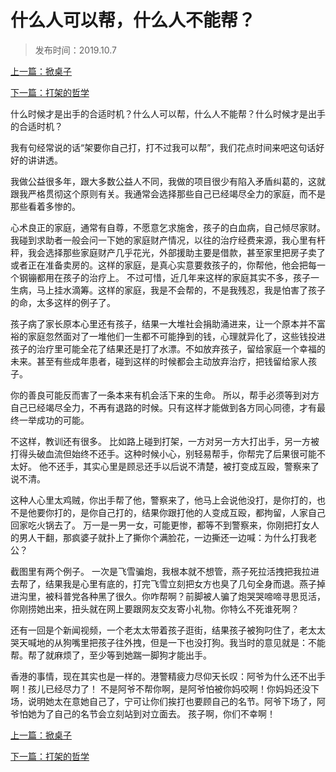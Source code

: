# 什么人可以帮，什么人不能帮？

>发布时间：2019.10.7

[上一篇：掀桌子](/social/article57)

[下一篇：打架的哲学](/social/article59)

什么时候才是出手的合适时机？什么人可以帮，什么人不能帮？什么时候才是出手的合适时机？  

我有句经常说的话“架要你自己打，打不过我可以帮”，我们花点时间来吧这句话好好的讲讲透。 

我做公益很多年，跟大多数公益人不同，我做的项目很少有陷入矛盾纠葛的，这就跟我严格贯彻这个原则有关。我通常会选择那些自己已经竭尽全力的家庭，而不是那些看着多惨的。  

心术良正的家庭，通常有自尊，不愿意乞求施舍，孩子的白血病，自己倾尽家财。我碰到求助者一般会问一下她的家庭财产情况，以往的治疗经费来源，我心里有杆秤，我会选择那些家庭财产几乎花光，外部援助主要是借款，甚至家里把房子卖了或者正在准备卖房的。这样的家庭，是真心实意要救孩子的，你帮他，他会把每一个钢镚都用在孩子的治疗上。  不过可惜，近几年来这样的家庭其实不多，孩子一生病，马上挂水滴筹。这样的家庭，我是不会帮的，不是我残忍，我是怕害了孩子的命，太多这样的例子了。  

孩子病了家长原本心里还有孩子，结果一大堆社会捐助涌进来，让一个原本并不富裕的家庭忽然面对了一堆他们一生都不可能挣到的钱，心理就异化了，这些钱投进孩子的治疗里可能全花了结果还是打了水漂。不如放弃孩子，留给家庭一个幸福的未来。甚至有些成年患者，碰到这样的时候都会主动放弃治疗，把钱留给家人孩子。  

你的善良可能反而害了一条本来有机会活下来的生命。  所以，帮手必须等到对方自己已经竭尽全力，不再有退路的时候。只有这样才能做到各方同心同德，才有最终一举成功的可能。  

不这样，教训还有很多。  比如路上碰到打架，一方对另一方大打出手，另一方被打得头破血流但始终不还手。这种时候小心，别轻易帮手，你帮完了后果很可能不太好。  他不还手，其实心里是顾忌还手以后说不清楚，被打变成互殴，警察来了说不清。

这种人心里太鸡贼，你出手帮了他，警察来了，他马上会说他没打，是你打的，也不是他要你打的，是你自己打的，结果你跟打他的人变成互殴，都拘留，人家自己回家吃火锅去了。 万一是一男一女，可能更惨，都等不到警察来，你刚把打女人的男人干翻，那疯婆子就扑上了撕你个满脸花，一边撕还一边喊：为什么打我老公？  

截图里有两个例子。  一次是飞雪骗炮，我根本就不想管，燕子死拉活拽把我拉进去帮了，结果我是心里有底的，打完飞雪立刻把女方也臭了几句全身而退。燕子掉进沟里，被科普党各种黑了很久。你咋帮啊？前脚被人骗了炮哭哭啼啼寻思觅活，你刚捞她出来，扭头就在网上要跟网友交友寄小礼物。你特么不死谁死啊？

 还有一回是个新闻视频，一个老太太带着孩子逛街，结果孩子被狗叼住了，老太太哭天喊地的从狗嘴里把孩子往外拽，但是一下也没打狗。我当时的意见就是：不能帮。帮了就麻烦了，至少等到她踹一脚狗才能出手。 

香港的事情，现在其实也是一样的。港警精疲力尽仰天长叹：阿爷为什么还不出手啊！孩儿已经尽力了！ 不是阿爷不帮你啊，是阿爷怕被你妈咬啊！你妈妈还没下场，说明她太在意她自己了，宁可让你们挨打也要顾自己的名节。阿爷下场了，阿爷怕她为了自己的名节会立刻站到对立面去。 孩子啊，你们不幸啊！

[上一篇：掀桌子](/social/article57)

[下一篇：打架的哲学](/social/article59)

